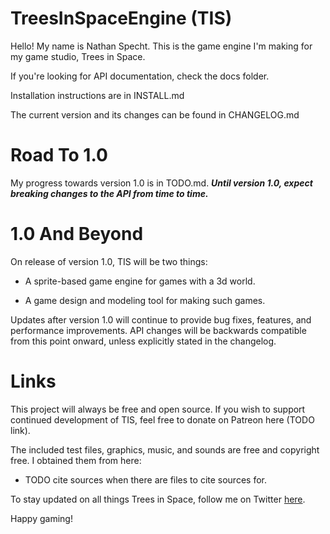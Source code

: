 # TreesInSpaceEngine (TIS)

Hello! 
My name is Nathan Specht. 
This is the game engine I'm making for my game studio, Trees in Space.

If you're looking for API documentation, check the docs folder.

Installation instructions are in INSTALL.md

The current version and its changes can be found in CHANGELOG.md

# Road To 1.0

My progress towards version 1.0 is in TODO.md. 
***Until version 1.0, expect breaking changes to the API from time to time.***

# 1.0 And Beyond

On release of version 1.0, TIS will be two things:

- A sprite-based game engine for games with a 3d world.

- A game design and modeling tool for making such games.

Updates after version 1.0 will continue to provide bug fixes, features, and performance improvements. 
API changes will be backwards compatible from this point onward, unless explicitly stated in the changelog.

# Links

This project will always be free and open source.
If you wish to support continued development of TIS, feel free to donate on Patreon here (TODO link).

The included test files, graphics, music, and sounds are free and copyright free.
I obtained them from here:

- TODO cite sources when there are files to cite sources for.

To stay updated on all things Trees in Space, follow me on Twitter [here](https://twitter.com/Trees_In_Space).

Happy gaming!

